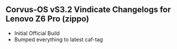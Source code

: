 ## Corvus-OS vS3.2 Vindicate Changelogs for Lenovo Z6 Pro (zippo)

- Initial Official Build
- Bumped everything to latest caf-tag

